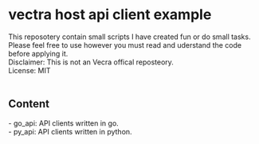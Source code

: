 # vectra host api client example
This reposotery contain small scripts I have created fun or do small tasks. Please feel free to use however you must read and uderstand the code before applying it.<br />
Disclaimer: This is not an Vecra offical reposteory. <br />
License: MIT<br />
<br />
<h2>Content</h2>
- go_api: API clients written in go.<br />
- py_api: API clients written in python.<br />

